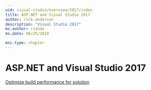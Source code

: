 ```yaml
---
uid: visual-studio/overview/2017/index
title: ASP.NET and Visual Studio 2017
author: rick-anderson
description: "Visual Studio 2017"
ms.author: riande
ms.date: 08/25/2018

msc.type: chapter
---
```

# ASP.NET and Visual Studio 2017


[Optimize build performance for solution](xref:visual-studio/overview/2017/optimize-build-perf)